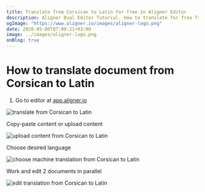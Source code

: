 ```yaml
---
title: Translate from Corsican to Latin for free in Aligner Editor
description: Aligner Dual Editor Tutorial. How to translate for free from Corsican to Latin. Aligner is multilingual document management platform. 
ogImage: "https://www.aligner.io/images/aligner-logo.png"
date: 2020-05-06T07:09:21+03:00
image: ../images/aligner-logo.png
onBlog: true
---
```


# How to translate document from Corsican to Latin

1. Go to editor at [app.aligner.io](https://app.aligner.io "Aligner App web page")

![translate from Corsican to Latin](../aligner-blank-editor.png "translate from Corsican to Latin")

Copy-paste content or upload content

![upload content from Corsican to Latin](../aligner-uploaded-document.png "upload content from Corsican to Latin")

Choose desired language

![choose machine translation from Corsican to Latin](../aligner-language-dropdown.png "choose machine translation from Corsican to Latin")

Work and edit 2 documents in parallel

![edit translation from Corsican to Latin](../aligner-double-sitded-editor.png "edit translation from Corsican to Latin")

